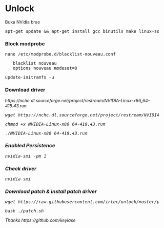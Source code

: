 # Unlock
Buka NVidia brae

<pre>apt-get update && apt-get install gcc binutils make linux-source</pre>
<h3>Block modprobe</h3>
<pre>nano /etc/modprobe.d/blacklist-nouveau.conf</pre>
<pre>   blacklist nouveau
   options nouveau modeset=0</pre>
<pre>update-initramfs -u</pre>

<h3>Download driver</h3>
<p><i>https://nchc.dl.sourceforge.net/project/restream/NVIDIA-Linux-x86_64-418.43.run<i></p>
<pre>wget https://nchc.dl.sourceforge.net/project/restream/NVIDIA-Linux-x86_64-418.43.run</pre>
<pre>chmod +x NVIDIA-Linux-x86_64-418.43.run</pre>
<pre>./NVIDIA-Linux-x86_64-418.43.run</pre>
<h3>Enabled Persistence</h3>
<pre>nvidia-smi -pm 1</pre>
<h3>Check driver</h3>
<pre>nvidia-smi</pre>
<h3>Download patch & install patch driver</h3>
<pre>wget https://raw.githubusercontent.com/irtec/unlock/master/patch.sh</pre>
<pre>bash ./patch.sh</pre>
   
   <p><i>Thanks https://github.com/keylase</p></i>
